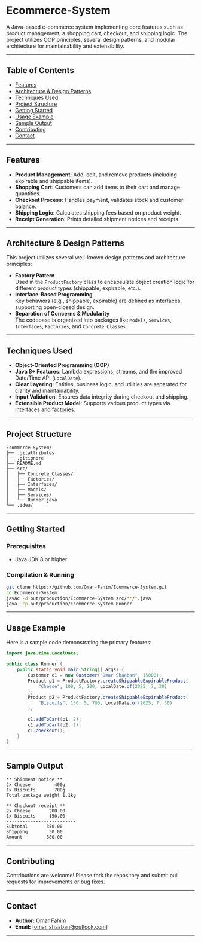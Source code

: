 
# Ecommerce-System

A Java-based e-commerce system implementing core features such as product management, a shopping cart, checkout, and shipping logic. The project utilizes OOP principles, several design patterns, and modular architecture for maintainability and extensibility.

---

## Table of Contents

- [Features](#features)
- [Architecture & Design Patterns](#architecture--design-patterns)
- [Techniques Used](#techniques-used)
- [Project Structure](#project-structure)
- [Getting Started](#getting-started)
- [Usage Example](#usage-example)
- [Sample Output](#sample-output)
- [Contributing](#contributing)
- [Contact](#contact)

---

## Features

- **Product Management**: Add, edit, and remove products (including expirable and shippable items).
- **Shopping Cart**: Customers can add items to their cart and manage quantities.
- **Checkout Process**: Handles payment, validates stock and customer balance.
- **Shipping Logic**: Calculates shipping fees based on product weight.
- **Receipt Generation**: Prints detailed shipment notices and receipts.

---

## Architecture & Design Patterns

This project utilizes several well-known design patterns and architecture principles:

- **Factory Pattern**  
  Used in the `ProductFactory` class to encapsulate object creation logic for different product types (shippable, expirable, etc.).
- **Interface-Based Programming**  
  Key behaviors (e.g., shippable, expirable) are defined as interfaces, supporting open-closed design.
- **Separation of Concerns & Modularity**  
  The codebase is organized into packages like `Models`, `Services`, `Interfaces`, `Factories`, and `Concrete_Classes`.

---

## Techniques Used

- **Object-Oriented Programming (OOP)**
- **Java 8+ Features**: Lambda expressions, streams, and the improved Date/Time API (`LocalDate`).
- **Clear Layering**: Entities, business logic, and utilities are separated for clarity and maintainability.
- **Input Validation**: Ensures data integrity during checkout and shipping.
- **Extensible Product Model**: Supports various product types via interfaces and factories.

---

## Project Structure

```
Ecommerce-System/
├── .gitattributes
├── .gitignore
├── README.md
├── src/
│   ├── Concrete_Classes/
│   ├── Factories/
│   ├── Interfaces/
│   ├── Models/
│   ├── Services/
│   └── Runner.java
└── .idea/
```

---

## Getting Started

### Prerequisites

- Java JDK 8 or higher

### Compilation & Running

```sh
git clone https://github.com/Omar-Fahim/Ecommerce-System.git
cd Ecommerce-System
javac -d out/production/Ecommerce-System src/**/*.java
java -cp out/production/Ecommerce-System Runner
```

---

## Usage Example

Here is a sample code demonstrating the primary features:

```java
import java.time.LocalDate;

public class Runner {
    public static void main(String[] args) {
        Customer c1 = new Customer("Omar Shaaban", 15000);
        Product p1 = ProductFactory.createShippableExpirableProduct(
            "Cheese", 100, 5, 200, LocalDate.of(2025, 7, 30)
        );
        Product p2 = ProductFactory.createShippableExpirableProduct(
            "Biscuits", 150, 5, 700, LocalDate.of(2025, 7, 30)
        );

        c1.addToCart(p1, 2);
        c1.addToCart(p2, 1);
        c1.checkout();
    }
}
```

---

## Sample Output

```
** Shipment notice **
2x Cheese         400g
1x Biscuits       700g
Total package weight 1.1kg

** Checkout receipt **
2x Cheese       200.00
1x Biscuits     150.00
--------------------------
Subtotal       350.00
Shipping        30.00
Amount         380.00
```

---

## Contributing

Contributions are welcome! Please fork the repository and submit pull requests for improvements or bug fixes.

---

## Contact

- **Author:** [Omar Fahim](https://github.com/Omar-Fahim)
- **Email:** [omar_shaaban@outlook.com]

---

